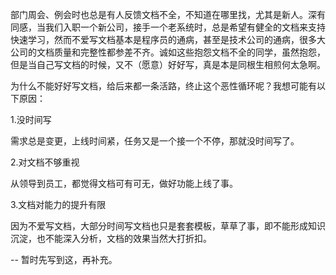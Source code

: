 部门周会、例会时也总是有人反馈文档不全，不知道在哪里找，尤其是新人。深有同感，当我们入职一个新公司，接手一个老系统时，总是希望有健全的文档来支持快速学习，然而不爱写文档基本是程序员的通病，甚至是技术公司的通病，很多大公司的文档质量和完整性都参差不齐。诚如这些抱怨文档不全的同学，虽然抱怨，但是当自己写文档的时候，又不（愿意）好好写，真是本是同根生相煎何太急啊。

为什么不能好好写文档，给后来都一条活路，终止这个恶性循环呢？我想可能有以下原因：  

1.没时间写

需求总是变更，上线时间紧，任务又是一个接一个不停，那就没时间写了。

2.对文档不够重视

从领导到员工，都觉得文档可有可无，做好功能上线了事。

3.文档对能力的提升有限

因为不爱写文档，大部分时间写文档也只是套套模板，草草了事，即不能形成知识沉淀，也不能深入分析，文档的效果当然大打折扣。

-- 暂时先写到这，再补充。
